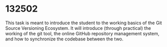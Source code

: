 # 132502
This task is meant to introduce the student to the working basics of the Git Source Versioning
Ecosystem. It will introduce (through practical) the working of the git tool, the online GitHub
repository management system, and how to synchronize the codebase between the two. 
